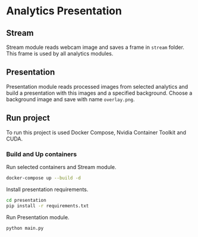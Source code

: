 # Analytics Presentation

## Stream

Stream module reads webcam image and saves a frame in `stream` folder. This frame is used by all analytics modules.


## Presentation

Presentation module reads processed images from selected analytics and build a presentation with this images and a specified background. Choose a background image and save with name `overlay.png`.

## Run project

To run this project is used Docker Compose, Nvidia Container Toolkit and CUDA.

### Build and Up containers

Run selected containers and Stream module.

```sh
docker-compose up --build -d
```

Install presentation requirements.

```sh
cd presentation
pip install -r requirements.txt
```

Run Presentation module.

```sh
python main.py
```

